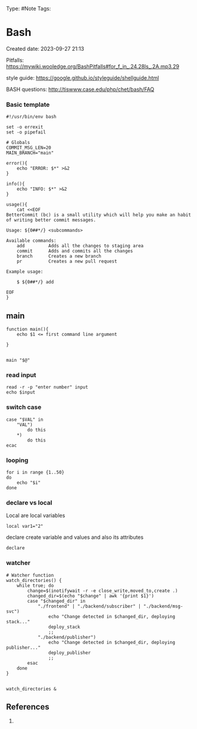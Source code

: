 Type: #Note
Tags: 
# Bash
Created date: 2023-09-27 21:13

Pitfalls: https://mywiki.wooledge.org/BashPitfalls#for_f_in_.24.28ls_.2A.mp3.29

style guide: https://google.github.io/styleguide/shellguide.html

BASH questions: http://tiswww.case.edu/php/chet/bash/FAQ

### Basic template

```
#!/usr/bin/env bash

set -o errexit
set -o pipefail

# Globals
COMMIT_MSG_LEN=20
MAIN_BRANCH="main"

error(){
    echo "ERROR: $*" >&2
}

info(){
    echo "INFO: $*" >&2
}

usage(){
    cat <<EOF
BetterCommit (bc) is a small utility which will help you make an habit of writing better commit messages.

Usage: ${0##*/} <subcommands>

Available commands:
    add         Adds all the changes to staging area
    commit      Adds and commits all the changes
    branch      Creates a new branch
    pr          Creates a new pull request

Example usage:

    $ ${0##*/} add

EOF
}
```



## main

```
function main(){
	echo $1 <= first command line argument

}


main "$@"
```



### read input

```
read -r -p "enter number" input
echo $input
```




### switch case

```
case "$VAL" in
	"VAL")
		do this
	*)
		do this
ecac
```



### looping

```
for i in range {1..50}
do
	echo "$i"
done
```



### declare vs local

Local are local variables

```
local var1="2"
```


declare create variable and values and also its attributes
```
declare 
```



### watcher
```
# Watcher function
watch_directories() {
    while true; do
        change=$(inotifywait -r -e close_write,moved_to,create .)
        changed_dir=$(echo "$change" | awk '{print $1}')
        case "$changed_dir" in
            "./frontend" | "./backend/subscriber" | "./backend/msg-svc")
                echo "Change detected in $changed_dir, deploying stack..."
                deploy_stack
                ;;
            "./backend/publisher")
                echo "Change detected in $changed_dir, deploying publisher..."
                deploy_publisher
                ;;
        esac
    done
}


watch_directories &
```

## References
1. 